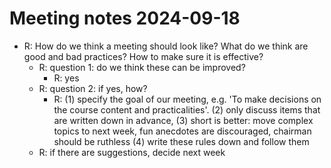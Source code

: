 # Meeting notes 2024-09-18

- R: How do we think a meeting should look like?
  What do we think are good and bad practices?
  How to make sure it is effective?
  - R: question 1: do we think these can be improved?
    - R: yes
  - R: question 2: if yes, how?
    - R: (1) specify the goal of our meeting, e.g. 'To make decisions
      on the course content and practicalities'. 
      (2) only discuss items that are written down in advance,
      (3) short is better: move complex topics to next week, fun anecdotes
      are discouraged, chairman should be ruthless
      (4) write these rules down and follow them
  - R: if there are suggestions, decide next week
